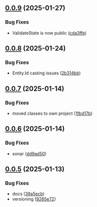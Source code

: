 ## [0.0.9](https://github.com/domaincrafters/ddd_dotnet_domain/compare/v0.0.8...v0.0.9) (2025-01-27)


### Bug Fixes

* ValidateState is now public ([cda3ffe](https://github.com/domaincrafters/ddd_dotnet_domain/commit/cda3ffe236170f018db83cb69d6723332b2c3295))

## [0.0.8](https://github.com/domaincrafters/ddd_dotnet_domain/compare/v0.0.7...v0.0.8) (2025-01-24)


### Bug Fixes

* Entity.Id casting issues ([2b314bb](https://github.com/domaincrafters/ddd_dotnet_domain/commit/2b314bb605686f7164401443d96cbb5607367ec0))

## [0.0.7](https://github.com/domaincrafters/ddd_dotnet_domain/compare/v0.0.6...v0.0.7) (2025-01-14)


### Bug Fixes

* moved classes to own project ([1fbd17b](https://github.com/domaincrafters/ddd_dotnet_domain/commit/1fbd17b8ba9e68147c8a2be14ac29a3677e169c5))

## [0.0.6](https://github.com/domaincrafters/ddd_dotnet_domain/compare/v0.0.5...v0.0.6) (2025-01-14)


### Bug Fixes

* sonar ([dd9ad50](https://github.com/domaincrafters/ddd_dotnet_domain/commit/dd9ad50025ad94e44a3460d4e91e7960f1877b7b))

## [0.0.5](https://github.com/domaincrafters/ddd_dotnet_domain/compare/v0.0.4...v0.0.5) (2025-01-13)


### Bug Fixes

* docs ([39a5ecb](https://github.com/domaincrafters/ddd_dotnet_domain/commit/39a5ecbf2e0ae89e7b7a834d81edf615b4ac11b7))
* versioning ([9265e72](https://github.com/domaincrafters/ddd_dotnet_domain/commit/9265e729f033502cacf1522cb163bea81f66090c))
